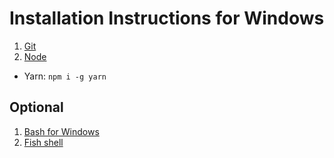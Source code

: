 # Installation Instructions for Windows

1. [Git](https://git-scm.com/download/win)
1. [Node](https://nodejs.org/en)
  - Yarn: `npm i -g yarn`



## Optional

1. [Bash for Windows](https://docs.microsoft.com/en-us/windows/wsl/install-win10)
1. [Fish shell](https://www.kennethreitz.org/essays/fish-as-default-shell-on-windows-10)
